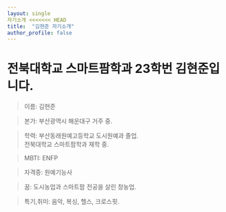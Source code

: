 ```yaml
---
layout: single
자기소개 <<<<<<< HEAD
title:  "김현준 자기소개"
author_profile: false
---
```


# 전북대학교 스마트팜학과 23학번 김현준입니다.



> 이름: 김현준

> 본가: 부산광역시 해운대구 거주 중.

> 학력: 부산동래원예고등학교 도시원예과 졸업.                                                           
> 전북대학교 스마트팜학과 재학 중.

> MBTI: ENFP

> 자격증: 원예기능사

> 꿈: 도시농업과 스마트팜 전공을 살린 창농업.

> 특기,취미: 음악, 복싱, 헬스, 크로스핏.
